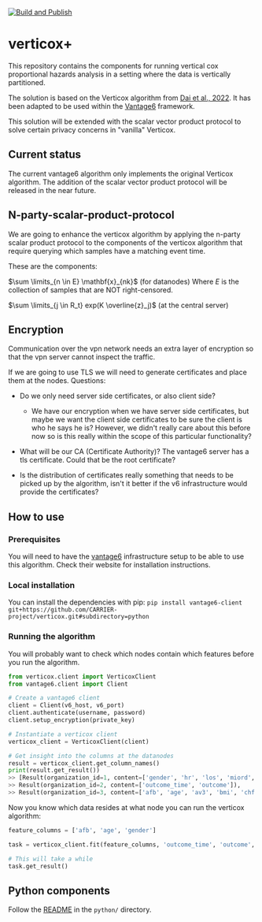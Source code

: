 [![Build and Publish](https://github.com/CARRIER-project/verticox/actions/workflows/push.yml/badge.svg)](https://github.com/CARRIER-project/verticox/actions/workflows/push.yml)
# verticox+
This repository contains the components for running vertical cox proportional hazards analysis in a
setting where the data is vertically partitioned.

The solution is based on the Verticox algorithm from
[Dai et al., 2022](https://ieeexplore.ieee.org/document/9076318). It has been adapted to be used
within the [Vantage6](https://vantage6.ai) framework.

This solution will be extended with the scalar vector product protocol to solve certain privacy concerns
in "vanilla" Verticox.

## Current status
The current vantage6 algorithm only implements the original Verticox algorithm. The addition of the 
scalar vector product protocol will be released in the near future. 

## N-party-scalar-product-protocol
We are going to enhance the verticox algorithm by applying the n-party scalar product protocol to the 
components of the verticox algorithm that require querying which samples have a matching event time.

These are the components:

<!--![Selection_180](https://user-images.githubusercontent.com/131889/165753100-6563d7d2-c10e-4a73-93fd-2a77d981e8ab.png) -->

$\sum \limits_{n \in E} \mathbf{x}_{nk}$ (for datanodes)
Where $E$ is the collection of samples that are NOT right-censored.

$\sum \limits_{j \in R_t} exp(K \overline{z}_j)$ (at the central server)

## Encryption
Communication over the vpn network needs an extra layer of encryption so that the vpn server cannot
inspect the traffic.

If we are going to use TLS we will need to generate certificates and place them at the nodes.
Questions:

- Do we only need server side certificates, or also client side?
  - We have our encryption when we have server side certificates, but maybe we want the client side 
    certificates to be sure the client is who he says he is? However, we didn't really care about this
    before now so is this really within the scope of this particular functionality?

- What will be our CA (Certificate Authority)? The vantage6 server has a tls certificate. Could that
  be the root certificate?
- Is the distribution of certificates really something that needs to be picked up by the algorithm,
  isn't it better if the v6 infrastructure would provide the certificates?

## How to use
### Prerequisites
You will need to have the [vantage6](https://vantage6.ai) infrastructure setup to be able to use
this algorithm. Check their website for installation instructions.

### Local installation
You can install the dependencies with pip:
`pip install vantage6-client git+https://github.com/CARRIER-project/verticox.git#subdirectory=python`

### Running the algorithm
You will probably want to check which nodes contain which features before you run the algorithm.
```python
from verticox.client import VerticoxClient
from vantage6.client import Client

# Create a vantage6 client
client = Client(v6_host, v6_port)
client.authenticate(username, password)
client.setup_encryption(private_key)

# Instantiate a verticox client
verticox_client = VerticoxClient(client)

# Get insight into the columns at the datanodes
result = verticox_client.get_column_names()
print(result.get_result())
>> [Result(organization_id=1, content=['gender', 'hr', 'los', 'miord', 'mitype', 'sho', 'sysbp', 'outcome_time', 'outcome']),
>> Result(organization_id=2, content=['outcome_time', 'outcome']),
>> Result(organization_id=3, content=['afb', 'age', 'av3', 'bmi', 'chf', 'cvd', 'diasbp', 'outcome_time', 'outcome'])]
``` 
Now you know which data resides at what node you can run the verticox algorithm:

```python
feature_columns = ['afb', 'age', 'gender']

task = verticox_client.fit(feature_columns, 'outcome_time', 'outcome', [3, 5], 2)

# This will take a while
task.get_result()
```

## Python components
Follow the [README](python/README.md) in the `python/` directory.
